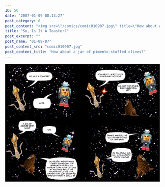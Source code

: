 ```yaml
---
ID: 50
date: "2007-01-09 08:13:27"
post_category: 0
post_content: "<img src=\"/comics/comic010907.jpg\" title=\"How about a jar of pimento-stuffed olives?\"/>"
title: "So, Is It A Toaster?"
post_excerpt: ""
post_name: "01-09-07"
post_content_src: "comic010907.jpg"
post_content_title: "How about a jar of pimento-stuffed olives?"
---
```



[![How about a jar of pimento-stuffed olives?](/comics-hi-res/comic010907.jpg)](/comics-hi-res/comic010907.jpg)
